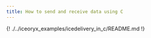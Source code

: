 ```yaml
---
title: How to send and receive data using C
---
```


{! ./../iceoryx_examples/icedelivery_in_c/README.md !}

